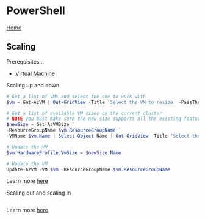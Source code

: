 # PowerShell

[Home](../readme.md)

## <a name="Scaling"></a>Scaling 

Prerequisites...

* [Virtual Machine](https://github.com/heathen1878/Azure/blob/master/VirtualMachine/readme.md)

Scaling up and down

```powershell
# Get a list of VMs and select the one to work with
$vm = Get-AzVM | Out-GridView -Title 'Select the VM to resize' -PassThru

# Get a list of available VM sizes on the current cluster
# NOTE you must make sure the new size supports all the existing features e.g. premium disks...
$newSize = Get-AzVMSize `
-ResourceGroupName $vm.ResourceGroupName `
-VMName $vm.Name | Select-Object Name | Out-GridView -Title 'Select the new VM Sku' -Passthru

# Update the VM
$vm.HardwareProfile.VmSize = $newSize.Name

# Update the VM
Update-AzVM -VM $vm -ResourceGroupName $vm.ResourceGroupName

```

Learn more [here](https://docs.microsoft.com/en-us/azure/virtual-machines/windows/resize-vm)

Scaling out and scaling in

```powershell


```

Learn more [here](https://docs.microsoft.com/en-us/azure/virtual-machine-scale-sets/overview?context=/azure/virtual-machines/context/context)
